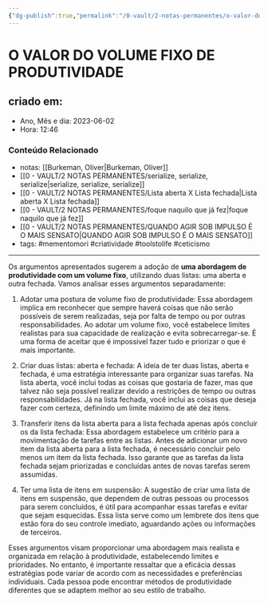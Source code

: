 ```yaml
---
{"dg-publish":true,"permalink":"/0-vault/2-notas-permanentes/o-valor-do-volume-fixo-de-produtividade/","tags":["permanente","mementomori","criatividade","toolstolife","ceticismo"],"dgHomeLink":true,"dgShowLocalGraph":true,"dgShowFileTree":true,"dgEnableSearch":true,"noteIcon":""}
---
```


# O VALOR DO VOLUME FIXO DE PRODUTIVIDADE

## criado em: 
-  Ano, Mês e dia: 2023-06-02
- Hora: 12:46

### Conteúdo Relacionado
- notas: [[Burkeman, Oliver\|Burkeman, Oliver]]
- [[0 - VAULT/2 NOTAS PERMANENTES/serialize, serialize, serialize\|serialize, serialize, serialize]]
- [[0 - VAULT/2 NOTAS PERMANENTES/Lista aberta X Lista fechada\|Lista aberta X Lista fechada]]
- [[0 - VAULT/2 NOTAS PERMANENTES/foque naquilo que já fez\|foque naquilo que já fez]]
- [[0 - VAULT/2 NOTAS PERMANENTES/QUANDO AGIR SOB IMPULSO É O MAIS SENSATO\|QUANDO AGIR SOB IMPULSO É O MAIS SENSATO]]
- tags: #mementomori #criatividade #toolstolife #ceticismo 
---

Os argumentos apresentados sugerem a adoção de **uma abordagem de produtividade com um volume fixo**, utilizando duas listas: uma aberta e outra fechada. Vamos analisar esses argumentos separadamente:

1. Adotar uma postura de volume fixo de produtividade:
Essa abordagem implica em reconhecer que sempre haverá coisas que não serão possíveis de serem realizadas, seja por falta de tempo ou por outras responsabilidades. Ao adotar um volume fixo, você estabelece limites realistas para sua capacidade de realização e evita sobrecarregar-se. É uma forma de aceitar que é impossível fazer tudo e priorizar o que é mais importante.

2. Criar duas listas: aberta e fechada:
A ideia de ter duas listas, aberta e fechada, é uma estratégia interessante para organizar suas tarefas. Na lista aberta, você inclui todas as coisas que gostaria de fazer, mas que talvez não seja possível realizar devido a restrições de tempo ou outras responsabilidades. Já na lista fechada, você inclui as coisas que deseja fazer com certeza, definindo um limite máximo de até dez itens.

3. Transferir itens da lista aberta para a lista fechada apenas após concluir os da lista fechada:
Essa abordagem estabelece um critério para a movimentação de tarefas entre as listas. Antes de adicionar um novo item da lista aberta para a lista fechada, é necessário concluir pelo menos um item da lista fechada. Isso garante que as tarefas da lista fechada sejam priorizadas e concluídas antes de novas tarefas serem assumidas.

4. Ter uma lista de itens em suspensão:
A sugestão de criar uma lista de itens em suspensão, que dependem de outras pessoas ou processos para serem concluídos, é útil para acompanhar essas tarefas e evitar que sejam esquecidas. Essa lista serve como um lembrete dos itens que estão fora do seu controle imediato, aguardando ações ou informações de terceiros.

Esses argumentos visam proporcionar uma abordagem mais realista e organizada em relação à produtividade, estabelecendo limites e prioridades. No entanto, é importante ressaltar que a eficácia dessas estratégias pode variar de acordo com as necessidades e preferências individuais. Cada pessoa pode encontrar métodos de produtividade diferentes que se adaptem melhor ao seu estilo de trabalho.